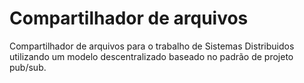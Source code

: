 Compartilhador de arquivos
===

Compartilhador de arquivos para o trabalho de Sistemas Distribuidos utilizando um modelo descentralizado baseado no padrão de projeto pub/sub.